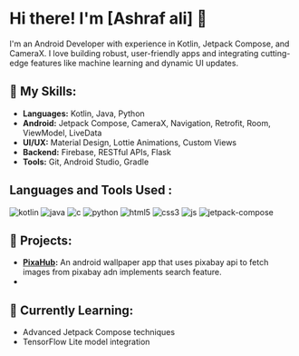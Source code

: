 # Hi there! I'm [Ashraf ali] 👋
I'm an Android Developer with experience in Kotlin, Jetpack Compose, and CameraX. I love building robust, user-friendly apps and integrating cutting-edge features like machine learning and dynamic UI updates.

## 🚀 My Skills:
- **Languages:** Kotlin, Java, Python
- **Android:** Jetpack Compose, CameraX, Navigation, Retrofit, Room, ViewModel, LiveData
- **UI/UX:** Material Design, Lottie Animations, Custom Views
- **Backend:** Firebase, RESTful APIs, Flask
- **Tools:** Git, Android Studio, Gradle

## Languages and Tools Used :
<p align="left"> 
<img src="https://img.shields.io/badge/Kotlin-0095D5?style=for-the-badge&logo=kotlin&logoColor=white" alt="kotlin"/>
<img src="https://img.shields.io/badge/Java-ED8B00?style=for-the-badge&logo=java&logoColor=white" alt="java"/> 
<img src="https://img.shields.io/badge/C-00599C?style=for-the-badge&logo=c&logoColor=white" alt="c"/>
<img src="https://img.shields.io/badge/Python-3776AB?style=for-the-badge&logo=python&logoColor=white" alt="python"/>
<img src="https://img.shields.io/badge/HTML5-E34F26?style=for-the-badge&logo=html5&logoColor=white" alt="html5"/>
<img src="https://img.shields.io/badge/CSS3-1572B6?style=for-the-badge&logo=css3&logoColor=white" alt="css3"/>
<img src="https://img.shields.io/badge/JavaScript-F7DF1E?style=for-the-badge&logo=javascript&logoColor=black" alt="js"/>
<img src="https://img.shields.io/badge/Jetpack%20Compose-4285F4?style=for-the-badge&logo=jetpack-compose&logoColor=white" alt="jetpack-compose"/>
</p>

## 💼 Projects:
- **[PixaHub](https://github.com/Ashraf2k4/PixaHub):** An android wallpaper app that uses pixabay api to fetch images from pixabay adn implements search feature.
-

## 🌱 Currently Learning:
- Advanced Jetpack Compose techniques
- TensorFlow Lite model integration
